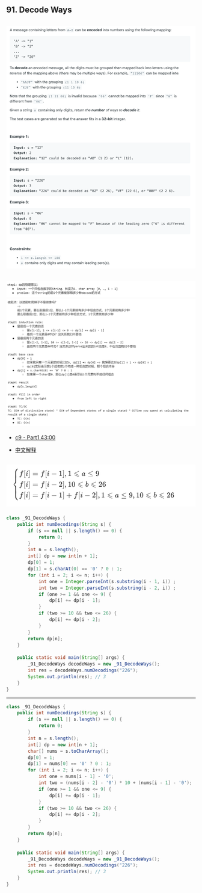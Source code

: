 ## 91. Decode Ways
![](img/2023-02-04-22-53-19.png)
---
![](img/2023-02-04-23-05-23.png)
![](img/2023-02-04-23-05-41.png)
---
- [c9 - Part1 43:00]()

- [中文解释](https://leetcode.cn/problems/decode-ways/solution/gong-shui-san-xie-gen-ju-shu-ju-fan-wei-ug3dd/)

![](img/2023-02-14-19-56-01.png)
---

```java
class _91_DecodeWays {
    public int numDecodings(String s) {
        if (s == null || s.length() == 0) {
            return 0;
        }
        int n = s.length();
        int[] dp = new int[n + 1];
        dp[0] = 1;
        dp[1] = s.charAt(0) == '0' ? 0 : 1;
        for (int i = 2; i <= n; i++) {
            int one = Integer.parseInt(s.substring(i - 1, i)) ;
            int two = Integer.parseInt(s.substring(i - 2, i)) ;
            if (one >= 1 && one <= 9) {
                dp[i] += dp[i - 1];
            }
            if (two >= 10 && two <= 26) {
                dp[i] += dp[i - 2];
            }
        }
        return dp[n];
    }

    public static void main(String[] args) {
        _91_DecodeWays decodeWays = new _91_DecodeWays();
        int res = decodeWays.numDecodings("226");
        System.out.println(res); // 3
    }
}
```

---

```java
class _91_DecodeWays {
    public int numDecodings(String s) {
        if (s == null || s.length() == 0) {
            return 0;
        }
        int n = s.length();
        int[] dp = new int[n + 1];
        char[] nums = s.toCharArray();
        dp[0] = 1;
        dp[1] = nums[0] == '0' ? 0 : 1;
        for (int i = 2; i <= n; i++) {
            int one = nums[i - 1] - '0';
            int two = (nums[i - 2] - '0') * 10 + (nums[i - 1] - '0');
            if (one >= 1 && one <= 9) {
                dp[i] += dp[i - 1];
            }
            if (two >= 10 && two <= 26) {
                dp[i] += dp[i - 2];
            }
        }
        return dp[n];
    }

    public static void main(String[] args) {
        _91_DecodeWays decodeWays = new _91_DecodeWays();
        int res = decodeWays.numDecodings("226");
        System.out.println(res); // 3
    }
}
```
